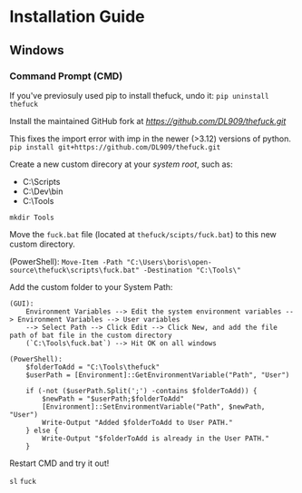 # Installation Guide

## Windows

### Command Prompt (CMD)

If you've previosuly used pip to install thefuck, undo it:
`pip uninstall thefuck`


Install the maintained GitHub fork at *https://github.com/DL909/thefuck.git*

This fixes the import error with imp in the newer (>3.12) versions of python.
`pip install git+https://github.com/DL909/thefuck.git`

Create a new custom direcory at your *system root*, such as:
-   C:\Scripts
-   C:\Dev\bin
-   C:\Tools

`mkdir Tools`


Move the `fuck.bat` file (located at `thefuck/scipts/fuck.bat`) to this new custom directory.

(PowerShell):
`Move-Item -Path "C:\Users\boris\open-source\thefuck\scripts\fuck.bat" -Destination "C:\Tools\"`


Add the custom folder to your System Path:

    (GUI): 
        Environment Variables --> Edit the system environment variables --> Environment Variables --> User variables
        --> Select Path --> Click Edit --> Click New, and add the file path of bat file in the custom directory 
        (`C:\Tools\fuck.bat`) --> Hit OK on all windows

    (PowerShell):
        $folderToAdd = "C:\Tools\thefuck"
        $userPath = [Environment]::GetEnvironmentVariable("Path", "User")

        if (-not ($userPath.Split(';') -contains $folderToAdd)) {
            $newPath = "$userPath;$folderToAdd"
            [Environment]::SetEnvironmentVariable("Path", $newPath, "User")
            Write-Output "Added $folderToAdd to User PATH."
        } else {
            Write-Output "$folderToAdd is already in the User PATH."
        }


Restart CMD and try it out!

`sl`
`fuck`

